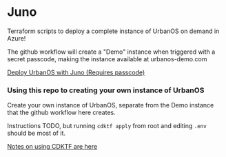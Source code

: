 # Juno

Terraform scripts to deploy a complete instance of UrbanOS on demand in Azure!

The github workflow will create a "Demo" instance when triggered with a
secret passcode, making the instance available at urbanos-demo.com

[Deploy UrbanOS with Juno (Requires passcode)](https://github.com/UrbanOS-Public/juno/actions/workflows/deploy_urbanos.yml)

### Using this repo to creating your own instance of UrbanOS

Create your own instance of UrbanOS, separate from the Demo instance that
the github workflow here creates.

Instructions TODO, but running `cdktf apply` from root and editing `.env` should
be most of it.

[Notes on using CDKTF are here](/notes/cdktf.md)

